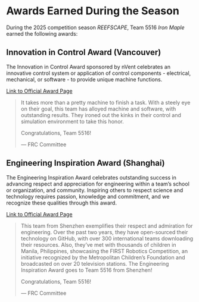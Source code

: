 # Awards Earned During the Season

During the 2025 competition season *REEFSCAPE*, Team 5516 *Iron Maple* earned the following awards:

## Innovation in Control Award (Vancouver)

The Innovation in Control Award sponsored by nVent celebrates an innovative control system or application of control components - electrical, mechanical, or software - to provide unique machine functions.

[Link to Official Award Page](https://frc-events.firstinspires.org/2025/BCVI/awards)

> It takes more than a pretty machine to finish a task. With a steely eye on their goal, this team has alloyed machine and software, with outstanding results. They ironed out the kinks in their control and simulation environment to take this honor.
> 
> Congratulations, Team 5516!
> 
> — FRC Committee

## Engineering Inspiration Award (Shanghai)

The Engineering Inspiration Award celebrates outstanding success in advancing respect and appreciation for engineering within a team’s school or organization, and community. Inspiring others to respect science and technology requires passion, knowledge and commitment, and we recognize these qualities through this award.

[Link to Official Award Page](https://frc-events.firstinspires.org/2025/CNSH/awards)

> This team from Shenzhen exemplifies their respect and admiration for engineering. Over the past two years, they have open-sourced their technology on GitHub, with over 300 international teams downloading their resources. Also, they’ve met with thousands of children in Manila, Philippines, showcasing the FIRST Robotics Competition, an initiative recognized by the Metropolitan Children’s Foundation and broadcasted on over 20 television stations. The Engineering Inspiration Award goes to Team 5516 from Shenzhen! 
> 
> Congratulations, Team 5516!
> 
> — FRC Committee
